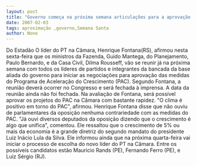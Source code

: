 ```yaml
---
layout: post
title: "Governo começa na próxima semana articulações para a aprovação do PAC"
date: 2007-02-03
tags: aproximação ,governo,Semana Santa
author: None
---
```

Do Estadão
O líder do PT na Câmara, Henrique Fontana(RS), afirmou nesta sexta-feira que os ministros da Fazenda, Guido Mantega, do Planejamento, Paulo Bernardo, e da Casa Civil, Dilma Rousseff, vão se reunir já na próxima semana com todos os líderes de partidos e integrantes da bancada da base aliada do governo para iniciar as negociações para aprovação das medidas do Programa de Aceleração do Crescimento (PAC). 
Segundo Fontana, a reunião deverá ocorrer no Congresso e será fechada à imprensa. A data da reunião ainda não foi fechada. Na avaliação de Fontana, será possível aprovar os projetos do PAC na Câmara com bastante rapidez. \"O clima é positivo em torno do PAC\", afirmou.
Henrique Fontana disse que não ouviu de parlamentares da oposição nenhuma contrariedade com as medidas do PAC. \"Já ouvi diversos deputados da oposição dizendo que o crescimento é algo que unifica\", comentou. Ele ressaltou que o crescimento de 5% ou mais da economia é a grande diretriz do segundo mandato do presidente Luiz Inácio Lula da Silva.
Ele informou ainda que na próxima quarta-feira vai iniciar o processo de escolha do novo líder do PT na Câmara. Entre os possíveis candidatos estão Mauricio Rands (PE), Fernando Ferro (PE), e Luiz Sérgio (RJ).  